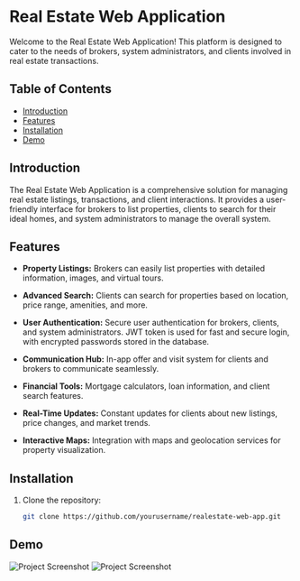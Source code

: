 ﻿# Real Estate Web Application

Welcome to the Real Estate Web Application! This platform is designed to cater to the needs of brokers, system administrators, and clients involved in real estate transactions.

## Table of Contents
- [Introduction](#introduction)
- [Features](#features)
- [Installation](#installation)
- [Demo](#demo)

## Introduction

The Real Estate Web Application is a comprehensive solution for managing real estate listings, transactions, and client interactions. It provides a user-friendly interface for brokers to list properties, clients to search for their ideal homes, and system administrators to manage the overall system.

## Features

- **Property Listings:** Brokers can easily list properties with detailed information, images, and virtual tours.
  
- **Advanced Search:** Clients can search for properties based on location, price range, amenities, and more.
  
- **User Authentication:** Secure user authentication for brokers, clients, and system administrators. JWT token is used for fast and secure login, with encrypted passwords stored in the database.
  
- **Communication Hub:** In-app offer and visit system for clients and brokers to communicate seamlessly.

- **Financial Tools:** Mortgage calculators, loan information, and client search features.

- **Real-Time Updates:** Constant updates for clients about new listings, price changes, and market trends.

- **Interactive Maps:** Integration with maps and geolocation services for property visualization.

## Installation

1. Clone the repository:
   ```bash
   git clone https://github.com/yourusername/realestate-web-app.git


## Demo
![Project Screenshot]([https://github.com/NekZampe/FoodiesFrontEnd/blob/main/Project_Images/2_Feed.png](https://github.com/NekZampe/SOEN-341-Real-Estate-Website/blob/main/screenshots/Login.png))
![Project Screenshot]([https://github.com/NekZampe/FoodiesFrontEnd/blob/main/Project_Images/2_Feed.png](https://github.com/NekZampe/SOEN-341-Real-Estate-Website/blob/main/screenshots/Login.png)](https://github.com/NekZampe/SOEN-341-Real-Estate-Website/blob/main/screenshots/homescreen.png))
